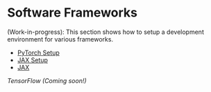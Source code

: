 # Software Frameworks

(Work-in-progress): This section shows how to setup a development environment for various frameworks.

- [PyTorch Setup](pytorch_setup/index.md)
- [JAX Setup](jax_setup/index.md)
- [JAX](jax/index.md)

*TensorFlow (Coming soon!)*
